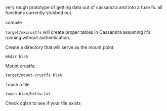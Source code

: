 very rough prototype of getting data out of cassandra and into a fuse fs. all functions currently stubbed out. 

compile

`target/mkcrustfs` will create proper tables in Cassandra assuming it's running without authentication. 

Create a directory that will serve as the mount point.

`mkdir blah`

Mount crustfs:

`target/mount-crustfs blah`

Touch a file

`touch blah/hello.txt`

Check cqlsh to see if your file exists

